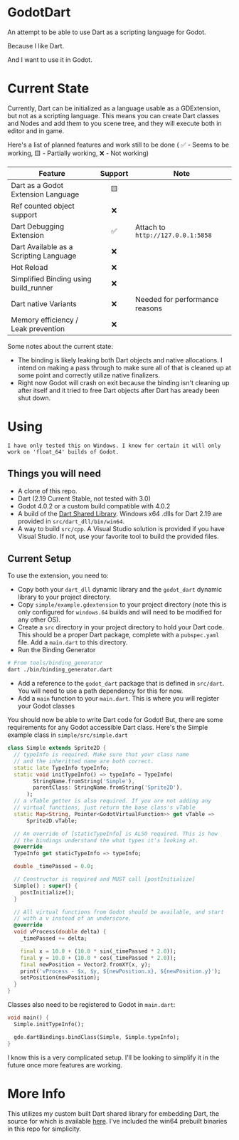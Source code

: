 # GodotDart

An attempt to be able to use Dart as a scripting language for Godot.

Because I like Dart.

And I want to use it in Godot.

# Current State

Currently, Dart can be initialized as a language usable as a GDExtension, but
not as a scripting language. This means you can create Dart classes and Nodes
and add them to you scene tree, and they will execute both in editor and in
game.

Here's a list of planned features and work still to be done ( ✅ - Seems to be
working, 🟨 - Partially working, ❌ - Not working)

| Feature | Support | Note |
| ------- | :-----: | ---- |
| Dart as a Godot Extension Language | 🟨 |  |
| Ref counted object support | ❌ | |
| Dart Debugging Extension | ✅ | Attach to `http://127.0.0.1:5858` |
| Dart Available as a Scripting Language | ❌ |
| Hot Reload | ❌ | |
| Simplified Binding using build_runner | ❌ |  | 
| Dart native Variants | ❌ | Needed for performance reasons |
| Memory efficiency / Leak prevention | ❌ | |


Some notes about the current state:
* The binding is likely leaking both Dart objects and native allocations. I
  intend on making a pass through to make sure all of that is cleaned up at some
  point and correctly utilize native finalizers.
* Right now Godot will crash on exit because the binding isn't cleaning up after
  itself and it tried to free Dart objects after Dart has aready been shut down. 

# Using

```
I have only tested this on Windows. I know for certain it will only work on 'float_64' builds of Godot.
```

## Things you will need

* A clone of this repo.
* Dart (2.19 Current Stable, not tested with 3.0)
* Godot 4.0.2 or a custom build compatible with 4.0.2
* A build of the [Dart Shared
  Library](https://github.com/fuzzybinary/dart_shared_libray). Windows x64 .dlls
  for Dart 2.19 are provided in `src/dart_dll/bin/win64`.
* A way to build `src/cpp`. A Visual Studio solution is provided if you have
  Visual Studio. If not, use your favorite tool to build the provided files.

## Current Setup

To use the extension, you need to:

* Copy both your `dart_dll` dynamic library and the `godot_dart` dynamic library
  to your project directory.
* Copy `simple/example.gdextension` to your project directory (note this is only
  configured for `windows.64` builds and will need to be modified for any other
  OS).
* Create a `src` directory in your project directory to hold your Dart code.
  This should be a proper Dart package, complete with a `pubspec.yaml` file. Add
  a `main.dart` to this directory.
* Run the Binding Generator
```bash
# From tools/binding_generator
dart ./bin/binding_generator.dart
```
* Add a reference to the `godot_dart` package that is defined in `src/dart`. You
  will need to use a path dependency for this for now.
* Add a `main` function to your `main.dart`. This is where you will register
  your Godot classes

You should now be able to write Dart code for Godot! But, there are some
requirements for any Godot accessible Dart class. Here's the Simple example
class in `simple/src/simple.dart`

```dart
class Simple extends Sprite2D {
  // typeInfo is required. Make sure that your class name
  // and the inheritted name are both correct.
  static late TypeInfo typeInfo;
  static void initTypeInfo() => typeInfo = TypeInfo(
        StringName.fromString('Simple'),
        parentClass: StringName.fromString('Sprite2D'),
      );
  // a vTable getter is also required. If you are not adding any
  // virtual functions, just return the base class's vTable
  static Map<String, Pointer<GodotVirtualFunction>> get vTable =>
      Sprite2D.vTable;

  // An override of [staticTypeInfo] is ALSO required. This is how
  // the bindings understand the what types it's looking at.
  @override
  TypeInfo get staticTypeInfo => typeInfo;

  double _timePassed = 0.0;

  // Constructor is required and MUST call [postInitialize]
  Simple() : super() {
    postInitialize();
  }

  // All virtual functions from Godot should be available, and start
  // with a v instead of an underscore.
  @override
  void vProcess(double delta) {
    _timePassed += delta;

    final x = 10.0 + (10.0 * sin(_timePassed * 2.0));
    final y = 10.0 + (10.0 * cos(_timePassed * 2.0));
    final newPosition = Vector2.fromXY(x, y);
    print('vProcess - $x, $y, ${newPosition.x}, ${newPosition.y}');
    setPosition(newPosition);
  }
}
```

Classes also need to be registered to Godot in `main.dart`:

```dart
void main() {
  Simple.initTypeInfo();

  gde.dartBindings.bindClass(Simple, Simple.typeInfo);
}
```

I know this is a very complicated setup. I'll be looking to simplify it in the
future once more features are working.

# More Info

This utilizes my custom built Dart shared library for embedding Dart, the source
for which is available
[here](https://github.com/fuzzybinary/dart_shared_libray). I've included the
win64 prebuilt binaries in this repo for simplicity.
